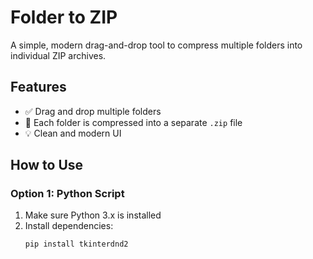 # Folder to ZIP

A simple, modern drag-and-drop tool to compress multiple folders into individual ZIP archives.

## Features

- ✅ Drag and drop multiple folders
- 📁 Each folder is compressed into a separate `.zip` file
- 💡 Clean and modern UI

## How to Use

### Option 1: Python Script

1. Make sure Python 3.x is installed
2. Install dependencies:
   ```bash
   pip install tkinterdnd2
   ```
